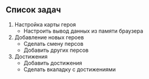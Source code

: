 ## Список задач

1. Настройка карты героя
    + Настроить вывод данных из памяти браузера
2. Добавление новых героев
    + Сделать смену персов
    + Добавить других персов
3. Достижения
    + Добавить достижения
    + Сделать вкаладку с достижениями